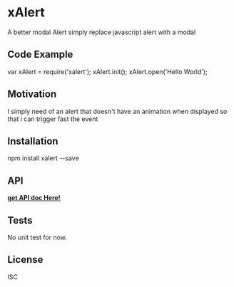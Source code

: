 # xAlert

A better modal Alert 
simply replace javascript alert with a modal

## Code Example
 
 
var xAlert = require('xalert');
xAlert.init();
xAlert.open('Hello World');

## Motivation

I simply need of an alert that doesn't have an animation when displayed so that i can trigger fast the event

## Installation

npm install xalert --save

## API
**[get API doc Here!](https://github.com/LuigiSenzamici/xAlert/blob/master/doc/MD_API_doc/API.md)**

## Tests

No unit test for now.


## License
ISC
